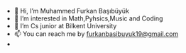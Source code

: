 - 👋 Hi, I’m Muhammed Furkan Başıbüyük
- 👀 I’m interested in Math,Pyhsics,Music and Coding
- 🌱 I’m Cs junior at Bilkent University
- 📫 You can reach me by furkanbasibuyuk19@gmail.com
-

<!---
Furkan-Basibuyuk/Furkan-Basibuyuk is a ✨ special ✨ repository because its `README.md` (this file) appears on your GitHub profile.
You can click the Preview link to take a look at your changes.
--->
